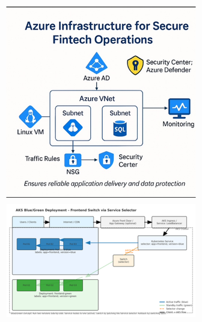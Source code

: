  ![Architecture](docs/IMG_1508.jpg)

  ![Architecture](docs/6128C785-4109-42F9-B6FD-EA896D40739B.PNG)
